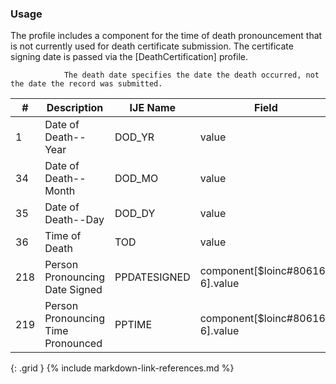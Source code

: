 ### Usage
The profile includes a component for the time of death pronouncement that is not currently used for death certificate submission.
                The certificate signing date is passed via the [DeathCertification] profile.

                The death date specifies the date the death occurred, not the date the record was submitted.

| **#** |  **Description**   |  **IJE Name**   |  **Field**  |  **Type**  | **Value Set**  |
| ---------| ------------- | ------------ | -------------- | -------- | -------- |
| 1 | Date of Death--Year | DOD_YR| value | dateTime | Required for processing | 
| 34 | Date of Death--Month | DOD_MO| value | dateTime | See [PartialDatesAndTimes] | 
| 35 | Date of Death--Day | DOD_DY| value | dateTime | See [PartialDatesAndTimes] | 
| 36 | Time of Death | TOD| value | dateTime | See [PartialDatesAndTimes] | 
| 218 | Person Pronouncing Date Signed | PPDATESIGNED| component[$loinc#80616-6].value | dateTime |  | 
| 219 | Person Pronouncing Time Pronounced | PPTIME| component[$loinc#80616-6].value | dateTime |  | 
{: .grid }
{% include markdown-link-references.md %}

